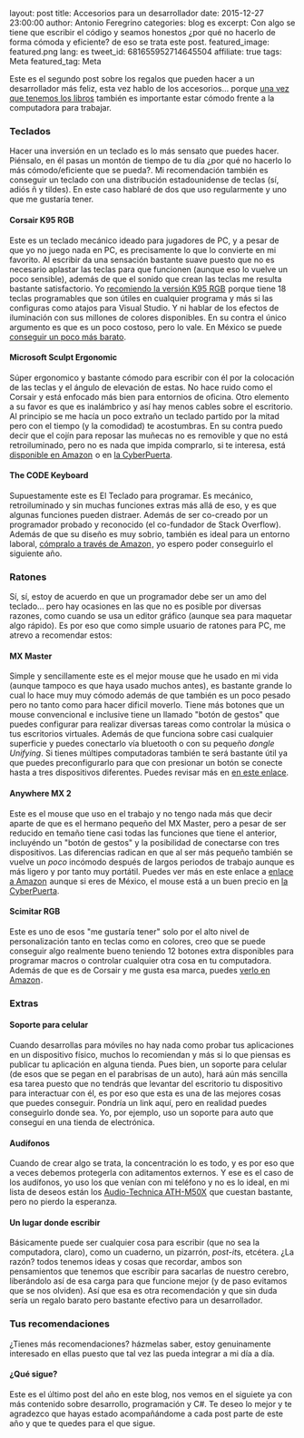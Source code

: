 layout: post
title: Accesorios para un desarrollador
date: 2015-12-27 23:00:00
author: Antonio Feregrino
categories: blog es
excerpt: Con algo se tiene que escribir el código y seamos honestos ¿por qué no hacerlo de forma cómoda y eficiente? de eso se trata este post.
featured_image: featured.png
lang: es
tweet_id: 681655952714645504
affiliate: true
tags: Meta
featured_tag: Meta

Este es el segundo post sobre los regalos que pueden hacer a un desarrollador más feliz, esta vez hablo de los accesorios... porque <a href="/post/fiestas-desarrolladoras-libros">una vez que tenemos los libros</a> también es importante estar cómodo frente a la computadora para trabajar.

### Teclados  
Hacer una inversión en un teclado es lo más sensato que puedes hacer. Piénsalo, en él pasas un montón de tiempo de tu día ¿por qué no hacerlo lo más cómodo/eficiente que se pueda?. Mi recomendación también es conseguir un teclado con una distribución estadounidense de teclas (sí, adiós ñ y tildes). En este caso hablaré de dos que uso regularmente y uno que me gustaría tener.  
  
#### Corsair K95 RGB  
Este es un teclado mecánico ideado para jugadores de PC, y a pesar de que yo no juego nada en PC, es precisamente lo que lo convierte en mi favorito. Al escribir da una sensación bastante suave puesto que no es necesario aplastar las teclas para que funcionen (aunque eso lo vuelve un poco sensible), además de que el sonido que crean las teclas me resulta bastante satisfactorio. Yo <a rel="nofollow" href="http://www.amazon.com.mx/gp/product/B014W1Z4S0/ref=as_li_tf_tl?ie=UTF8&camp=1789&creative=9325&creativeASIN=B014W1Z4S0&linkCode=as2&tag=thcgu02-20">recomiendo la versión K95 RGB</a><img src="http://ir-mx.amazon-adsystem.com/e/ir?t=thcgu02-20&l=am2&o=34&a=B014W1Z4S0" width="1" height="1" border="0" alt="" style="border:none !important; display:inline-block; margin:0px !important;" /> porque tiene 18 teclas programables que son útiles en cualquier programa y más si las configuras como atajos para Visual Studio. Y ni hablar de los efectos de iluminación con sus millones de colores disponibles. En su contra el único argumento es que es un poco costoso, pero lo vale. En México se puede <a rel="nofollow" href="http://www.pcaccesorios.com.mx/detalles_Teclado-Gamer-Corsair-Vengeance-K95-USB-Mecanico-MX-Red-Black-RGB-CH-9000082-NA-,3467,39,34.htm" target="_blank">conseguir un poco más barato</a>.

#### Microsoft Sculpt Ergonomic  
Súper ergonomico y bastante cómodo para escribir con él por la colocación de las teclas y el ángulo de elevación de estas. No hace ruido como el Corsair y está enfocado más bien para entornios de oficina. Otro elemento a su favor es que es inalámbrico y así hay menos cables sobre el escritorio. Al principio se me hacía un poco extraño un teclado partido por la mitad pero con el tiempo (y la comodidad) te acostumbras. En su contra puedo decir que el cojín para reposar las muñecas no es removible y que no está retroiluminado, pero no es nada que impida comprarlo, si te interesa, está <a rel="nofollow" href="http://www.amazon.com.mx/gp/product/B00TH8TCUK/ref=as_li_qf_sp_asin_tl?ie=UTF8&camp=1789&creative=9325&creativeASIN=B00TH8TCUK&linkCode=as2&tag=thcgu02-20">disponible en Amazon</a><img src="http://ir-mx.amazon-adsystem.com/e/ir?t=thcgu02-20&l=as2&o=34&a=B00TH8TCUK" width="1" height="1" border="0" alt="" style="border:none !important; margin:0px !important; display:inline-block;" /> o en <a href="http://www.cyberpuerta.mx/index.php?cl=details&anid=0b3d140a964ef74e93f7b63e542c6a88&gclid=CjwKEAiAtf6zBRDS0oCLrL37gFUSJACr2JYbdDmWIhRF37sazkI08X-7oyiT-vV_HSiYZP9BiUCJ4xoC0_7w_wcB" rel="nofollow" target="_blank">la CyberPuerta</a>.  
  
#### The CODE Keyboard  
Supuestamente este es El Teclado para programar. Es mecánico, retroiluminado y sin muchas funciones extras más allá de eso, y es que algunas funciones pueden distraer. Además de ser co-creado por un programador probado y reconocido (el co-fundador de Stack Overflow). Además de que su diseño es muy sobrio, también es ideal para un entorno laboral, <a rel="nofollow" href="http://www.amazon.com/gp/product/B00LV5P2N8/ref=as_li_tl?ie=UTF8&camp=1789&creative=9325&creativeASIN=B00LV5P2N8&linkCode=as2&tag=thcgu-20&linkId=ICZ3SKOG5S7X2RUW">cómpralo a través de Amazon</a><img src="http://ir-na.amazon-adsystem.com/e/ir?t=thcgu-20&l=as2&o=1&a=B00LV5P2N8" width="1" height="1" border="0" alt="" style="display:inline-block;border:none !important; margin:0px !important;" />, yo espero poder conseguirlo el siguiente año.  
  

### Ratones  
Sí, sí, estoy de acuerdo en que un programador debe ser un amo del teclado... pero hay ocasiones en las que no es posible por diversas razones, como cuando se usa un editor gráfico (aunque sea para maquetar algo rápido). Es por eso que como simple usuario de ratones para PC, me atrevo a recomendar estos:
  
#### MX Master
Simple y sencillamente este es el mejor mouse que he usado en mi vida (aunque tampoco es que haya usado muchos antes), es bastante grande lo cual lo hace muy muy cómodo además de que también es un poco pesado pero no tanto como para hacer dificil moverlo. Tiene más botones que un mouse convencional e inclusive tiene un llamado "botón de gestos" que puedes configurar para realizar diversas tareas como controlar la música o tus escritorios virtuales. Además de que funciona sobre casi cualquier superficie y puedes conectarlo vía bluetooth o con su pequeño *dongle Unifying*. Si tienes múltipes computadoras también te será bastante  útil ya que puedes preconfigurarlo para que con presionar un botón se conecte hasta a tres dispositivos diferentes. Puedes revisar más en <a rel="nofollow" href="http://www.amazon.com.mx/gp/product/B00TZR3WRM/ref=as_li_qf_sp_asin_tl?ie=UTF8&camp=1789&creative=9325&creativeASIN=B00TZR3WRM&linkCode=as2&tag=thcgu02-20">en este enlace</a><img src="http://ir-mx.amazon-adsystem.com/e/ir?t=thcgu02-20&l=as2&o=34&a=B00TZR3WRM" width="1" height="1" border="0" alt="" style="display: none;border:none !important; margin:0px !important;" />.
   
  
#### Anywhere MX 2  
Este es el mouse que uso en el trabajo y no tengo nada más que decir aparte de que es el hermano pequeño del MX Master, pero a pesar de ser reducido en temaño tiene casi todas las funciones que tiene el anterior, incluyéndo un "botón de gestos" y la posibilidad de conectarse con tres dispositivos. Las diferencias radican en que al ser más pequeño también se vuelve un *poco* incómodo después de largos periodos de trabajo aunque es más ligero y por tanto muy portátil. Puedes ver más en este enlace a <a rel="nofollow" href="http://www.amazon.com/gp/product/B00Y09IWGQ/ref=as_li_tl?ie=UTF8&camp=1789&creative=9325&creativeASIN=B00Y09IWGQ&linkCode=as2&tag=thcgu-20&linkId=6W6PFFIE3DCAZHJR">enlace a Amazon</a><img src="http://ir-na.amazon-adsystem.com/e/ir?t=thcgu-20&l=as2&o=1&a=B00Y09IWGQ" width="1" height="1" border="0" alt="" style="display:inline-block;border:none !important; margin:0px !important;" /> aunque si eres de México, el mouse está a un buen precio en <a href="http://www.cyberpuerta.mx/Computo-Hardware/Dispositivos-de-entrada/Mouse/Logitech-Mouse-Laser-MX-Anywhere-2-Inalambrico-1600DPI-Negro-Oro.html?force_sid=fd57ff119875d52099639e7ae5e6d28c" rel="nofollow" target="_blank">la CyberPuerta</a>.

  
#### Scimitar RGB  
Este es uno de esos "me gustaría tener" solo por el alto nivel de personalización tanto en teclas como en colores, creo que se puede conseguir algo realmente bueno teniendo 12 botones extra disponibles para programar macros o controlar cualquier otra cosa en tu computadora. Además de que es de Corsair y me gusta esa marca, puedes <a rel="nofollow" href="http://www.amazon.com.mx/gp/product/B013KK9JOO/ref=as_li_qf_sp_asin_tl?ie=UTF8&camp=1789&creative=9325&creativeASIN=B013KK9JOO&linkCode=as2&tag=thcgu02-20">verlo en Amazon</a><img src="http://ir-mx.amazon-adsystem.com/e/ir?t=thcgu02-20&l=as2&o=34&a=B013KK9JOO" width="1" height="1" border="0" alt="" style="border:none !important; margin:0px !important; display:inline-block;" />.

### Extras  
  
#### Soporte para celular  
Cuando desarrollas para móviles no hay nada como probar tus aplicaciones en un dispositivo físico, muchos lo recomiendan y más si lo que piensas es publicar tu aplicación en alguna tienda. Pues bien, un soporte para celular (de esos que se pegan en el parabrisas de un auto), hará aún más sencilla esa tarea puesto que no tendrás que levantar del escritorio tu dispositivo para interactuar con él, es por eso que esta es una de las mejores cosas que puedes conseguir. Pondría un link aquí, pero en realidad puedes conseguirlo donde sea. Yo, por ejemplo, uso un soporte para auto que conseguí en una tienda de electrónica.
  
#### Audífonos  
Cuando de crear algo se trata, la concentración lo es todo, y es por eso que a veces debemos protegerla con aditamentos externos. Y ese es el caso de los audífonos, yo uso los que venían con mi teléfono y no es lo ideal, en mi lista de deseos están los <a rel="nofollow" href="http://www.amazon.com.mx/gp/product/B00HVLUR86/ref=as_li_qf_sp_asin_tl?ie=UTF8&camp=1789&creative=9325&creativeASIN=B00HVLUR86&linkCode=as2&tag=thcgu02-20">Audio-Technica ATH-M50X</a><img src="http://ir-mx.amazon-adsystem.com/e/ir?t=thcgu02-20&l=as2&o=34&a=B00HVLUR86" width="1" height="1" border="0" alt="" style="border:none !important; margin:0px !important; display:inline-block;" /> que cuestan bastante, pero no pierdo la esperanza.  
  
#### Un lugar donde escribir    
Básicamente puede ser cualquier cosa para escribir (que no sea la computadora, claro), como un cuaderno, un pizarrón, *post-it*s, etcétera. ¿La razón? todos tenemos ideas y cosas que recordar, ambos son pensamientos que tenemos que escribir para sacarlas de nuestro cerebro, liberándolo así de esa carga para que funcione mejor (y de paso evitamos que se nos olviden). Así que esa es otra recomendación y que sin duda sería un regalo barato pero bastante efectivo para un desarrollador.  
  
### Tus recomendaciones  
¿Tienes más recomendaciones? házmelas saber, estoy genuinamente interesado en ellas puesto que tal vez las pueda integrar a mi día a día.

#### ¿Qué sigue?  
Este es el último post del año en este blog, nos vemos en el siguiete ya con más contenido sobre desarrollo, programación y C#. Te deseo lo mejor y te agradezco que hayas estado acompañándome a cada post parte de este año y que te quedes para el que sigue.